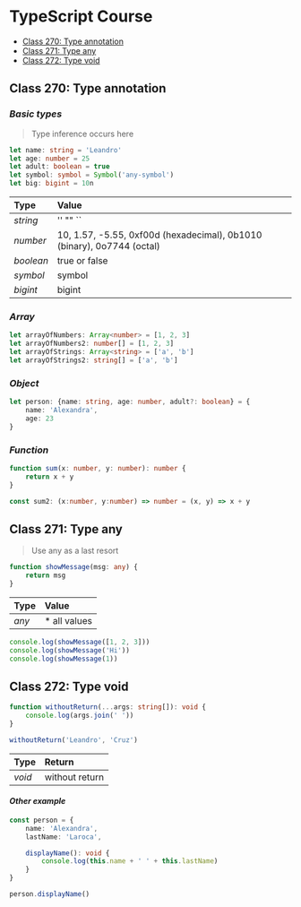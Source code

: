 # TypeScript Course

- [Class 270: Type annotation](#class-270-type-annotation)
- [Class 271: Type any](#class-271-type-any)
- [Class 272: Type void](#class-272-type-void)

## Class 270: Type annotation
### *Basic types*
> Type inference occurs here
```ts
let name: string = 'Leandro'
let age: number = 25
let adult: boolean = true
let symbol: symbol = Symbol('any-symbol')
let big: bigint = 10n
```
| Type     | Value
|:---------|:------
|*string*  | '' "" ``
|*number*  | 10, 1.57, -5.55, 0xf00d (hexadecimal), 0b1010 (binary), 0o7744 (octal)
|*boolean* | true or false
|*symbol*  | symbol
|*bigint*  | bigint

### *Array*
```ts
let arrayOfNumbers: Array<number> = [1, 2, 3]
let arrayOfNumbers2: number[] = [1, 2, 3]
let arrayOfStrings: Array<string> = ['a', 'b']
let arrayOfStrings2: string[] = ['a', 'b']
```

### *Object*
```ts
let person: {name: string, age: number, adult?: boolean} = {
    name: 'Alexandra',
    age: 23
}
```

### *Function*
```ts
function sum(x: number, y: number): number {
    return x + y
}

const sum2: (x:number, y:number) => number = (x, y) => x + y
```

## Class 271: Type any
> Use any as a last resort
```ts
function showMessage(msg: any) {
    return msg
}
```
| Type  | Value
|:------|:------
|*any*  | * all values

```ts
console.log(showMessage([1, 2, 3]))
console.log(showMessage('Hi'))
console.log(showMessage(1))
```

## Class 272: Type void
```ts
function withoutReturn(...args: string[]): void {
    console.log(args.join(' '))
}

withoutReturn('Leandro', 'Cruz')
```
| Type  | Return
|:------|:------
|*void*  | without return

#### *Other example*
```ts
const person = {
    name: 'Alexandra',
    lastName: 'Laroca',

    displayName(): void {
        console.log(this.name + ' ' + this.lastName)
    }
}

person.displayName()
```

